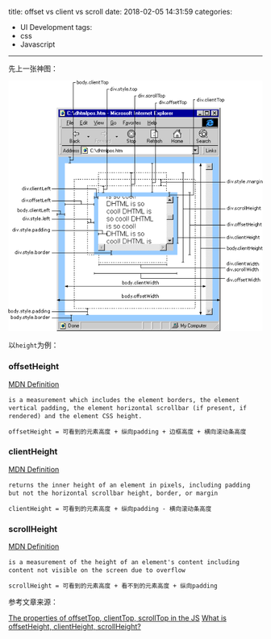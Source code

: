 title: offset vs client vs scroll
date: 2018-02-05 14:31:59
categories:
- UI Development
tags:
- css
- Javascript
---

先上一张神图：

![offset-client-scroll](images/offset-client-scroll.jpg)

以`height`为例：

### offsetHeight

[MDN Definition](https://developer.mozilla.org/en-US/docs/Web/API/HTMLElement/offsetHeight)

```
is a measurement which includes the element borders, the element vertical padding, the element horizontal scrollbar (if present, if rendered) and the element CSS height.
```

    offsetHeight = 可看到的元素高度 + 纵向padding + 边框高度 + 横向滚动条高度

### clientHeight

[MDN Definition](https://developer.mozilla.org/en-US/docs/Web/API/Element/clientHeight)

```
returns the inner height of an element in pixels, including padding but not the horizontal scrollbar height, border, or margin
```

    clientHeight = 可看到的元素高度 + 纵向padding - 横向滚动条高度

### scrollHeight

[MDN Definition](https://developer.mozilla.org/en-US/docs/Web/API/Element/scrollHeight)

```
is a measurement of the height of an element's content including content not visible on the screen due to overflow
```

    scrollHeight = 可看到的元素高度 + 看不到的元素高度 + 纵向padding

参考文章来源：

[The properties of offsetTop, clientTop, scrollTop in the JS](http://www.programering.com/a/MTM2QTNwATA.html)
[What is offsetHeight, clientHeight, scrollHeight?](https://stackoverflow.com/questions/22675126/what-is-offsetheight-clientheight-scrollheight)

